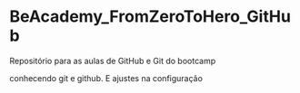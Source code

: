 # BeAcademy_FromZeroToHero_GitHub
Repositório para as aulas de GitHub e Git do bootcamp

conhecendo git e github. E ajustes na configuração

